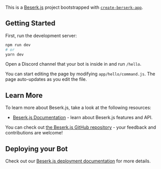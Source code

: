 This is a [Beserk.js](https://vajitsu.com/berserk/) project bootstrapped with [`create-berserk-app`](https://github.com/vercel/berserk.js/tree/canary/packages/create-berserk-app).

## Getting Started

First, run the development server:

```bash
npm run dev
# or
yarn dev
```

Open a Discord channel that your bot is inside in and run `/hello`.

You can start editing the page by modifying `app/hello/command.js`. The page auto-updates as you edit the file.

## Learn More

To learn more about Beserk.js, take a look at the following resources:

- [Beserk.js Documentation](https://jujutsujs.org/docs) - learn about Beserk.js features and API.

You can check out [the Beserk.js GitHub repository](https://github.com/vajitsu/berserk.js/) - your feedback and contributions are welcome!

## Deploying your Bot

Check out our [Beserk.js deployment documentation](https://jujutsujs.org/docs/deployment) for more details.
